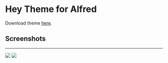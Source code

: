 # Hey Theme for Alfred

Download theme [here](https://www.icloud.com/iclouddrive/0M7ac6NRIc5jHW0mf6iMZiVRw#Hey).

## Screenshots
---

<img src="Vendra2.png">
<img src="Vendra3.png">
